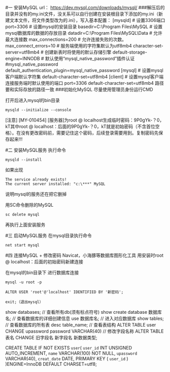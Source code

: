 #一 安装MySQL
	url： https://dev.mysql.com/downloads/mysql/
###解压后的目录并没有的my.ini文件，没关系可以自行创建在安装根目录下添加的my.ini（新建文本文件，将文件类型改为的.ini），写入基本配置：
	[mysqld]
	# 设置3306端口
	port=3306
	# 设置mysql的安装目录
	basedir=C:\Program Files\MySQL
	# 设置mysql数据库的数据的存放目录
	datadir=C:\Program Files\MySQL\Data
	# 允许最大连接数
	max_connections=200
	# 允许连接失败的次数。
	max_connect_errors=10
	# 服务端使用的字符集默认为utf8mb4
	character-set-server=utf8mb4
	# 创建新表时将使用的默认存储引擎
	default-storage-engine=INNODB
	# 默认使用“mysql_native_password”插件认证
	#mysql_native_password
	default_authentication_plugin=mysql_native_password
	[mysql]
	# 设置mysql客户端默认字符集
	default-character-set=utf8mb4
	[client]
	# 设置mysql客户端连接服务端时默认使用的端口
	port=3306
	default-character-set=utf8mb4
路径要和实际存放的路径一致
###初始化MySQL
尽量使用管理员身份运行CMD

打开后进入mysql的bin目录

	mysqld --initialize --console

[注意] [MY-010454] [服务器]为root @ localhost生成临时密码：9P0gYk-？0，kT其中root @ localhost：后面的9P0gYk-？0，kT就是初始密码（不含首位空格）。在没有更改密码前，需要记住这个密码，后续登录需要用到。复制密码先保存起来!!!

#二 安装MySQL服务
执行命令

	mysqld --install

如果出现

	The service already exists!
	The current server installed: "c:\***" MySQL
说明mysql的服务还在把它删掉    
	
用SC命令删除的MySQL
	
	sc delete mysql

再执行上面安装服务


#三 启动MySQL服务
在mysql目录执行命令

	net start mysql


#四 连接MySQL + 修改密码
Navicat，小海豚等数据库图形化工具
用安装时root @ localhost：后面的初始密码新建连接

在mysql的bin目录下 进行数据库连接

	mysql -u root -p

	ALTER USER 'root'@'localhost' IDENTIFIED BY '新密码';

	exit;（退出mysql）


show databases; // 查看所有db(须有标点符号)
show create database 数据库名; // 查看数据库的详细创建信息
use 数据库名; // 进入对应数据库
show tables; // 查看数据库的所有表
desc table_name; // 查看表结构
ALTER TABLE user CHANGE upassword password VARCHAR(40) // 修改字段名称 ALTER TABLE 表名 CHANGE 旧字段名 新字段名 新数据类型;
<!-- 
	创建一张表 
	如果你不想字段为 NULL 可以设置字段的属性为 NOT NULL， 在操作数据库时如果输入该字段的数据为NULL会报错。
	AUTO_INCREMENT定义列为自增的属性，一般用于主键，数值会自动加1。
	PRIMARY KEY关键字用于定义列为主键。 您可以使用多列来定义主键，列间以逗号分隔。
	ENGINE 设置存储引擎，CHARSET 设置编码。
-->
CREATE TABLE IF NOT EXISTS `user`(
   `user_id` INT UNSIGNED AUTO_INCREMENT,
   `name` VARCHAR(100) NOT NULL,
   `upassword` VARCHAR(40),
   `creat_date` DATE,
   PRIMARY KEY ( `user_id` )
)ENGINE=InnoDB DEFAULT CHARSET=utf8;